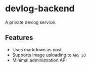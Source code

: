 # devlog-backend
A private devlog service.

## Features
- Uses markdown as post
- Supports image uploading to `AWS S3`
- Minimal administration API
